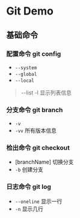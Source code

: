# Git Demo

## 基础命令

### 配置命令 git config

- `--system`
- `--global`
- `--local`
> --list -l 显示列表信息

### 分支命令 git branch

- `-v`
- `-vv` 所有版本信息

### 检出命令 git checkout

* [branchName] 切换分支
* `-b` 创建分支

### 日志命令 git log 

* `--oneline` 显示一行
* `-n` 显示几行